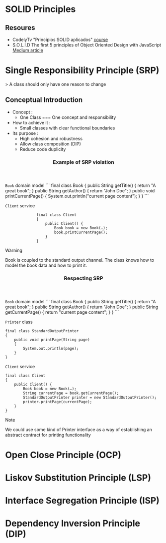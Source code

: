   # SOLID Principles

## Resoures
- CodelyTv "Principios SOLID aplicados" [course](https://pro.codely.com/library/principios-solid-aplicados-36875/77070/path/?path_id=7379060)
- S.O.L.I.D The first 5 principles of Object Oriented Design with JavaScript [Medium article](https://medium.com/@cramirez92/s-o-l-i-d-the-first-5-priciples-of-object-oriented-design-with-javascript-790f6ac9b9fa)



# Single Responsibility Principle (SRP)

  <section>
      <article>
        > A class should only have one reason to change   
          <h2>Conceptual Introduction</h2>
          <ul>
            <li> Concept : 
              <ul>
                  <li>One Class === One concept and responsibility</li>
              </ul>
            </li>
            <li> How to achieve it : 
              <ul>
                  <li>Small classes with clear functional boundaries</li>
              </ul>
            </li>
             <li> Its purpose : 
              <ul>
                  <li>High cohesion and robustness</li>
                 <li>Allow class composition (DIP)</li>
                 <li>Reduce code duplicity</li>
              </ul>
            </li>
          </ul>
      </article>
    </section>
    <section>
      <article>
        <header>
            <h3>Example of SRP violation</h3>
        </header>
         </article>
    </section>
<code>Book</code> domain model
```
              final class Book
              {
                  public String getTitle()
                  {
                      return "A great book";
                  }
                  public String getAuthor()
                  {
                      return "John Doe";
                  }
                  public void printCurrentPage()
                  { 
                      System.out.println("current page content");
                  }
              }
  ```
         
<code>Client</code> service
```
              final class Client
              {
                  public Client() {
                      Book book = new Book(…);
                      book.printCurrentPage();
                  }
              }
```

>[!WARNING]
>Book is coupled to the standard output channel. The class knows how to model the book data and how to print it. 
          
  <section>
      <article>
        <header>
            <h3>Respecting SRP</h3>
        </header>
         </article>
    </section>
<code>Book</code> domain model
```
final class Book
{
  public String getTitle()
  {
    return "A great book";
  }
  public String getAuthor()
  {
    return "John Doe";
   }
   public String getCurrentPage()
    {
      return "current page content";
     }
  }
  ```


<code>Printer</code> class
```
final class StandardOutputPrinter
{
    public void printPage(String page)
    {
        System.out.println(page);
    }
}
``` 
      
<code>Client</code> service
```
final class Client
{
    public Client() {
        Book book = new Book(…);
        String currentPage = book.getCurrentPage();
        StandardOutputPrinter printer = new StandardOutputPrinter();
        printer.printPage(currentPage);
    }
}
```      
>[!NOTE]
>We could use some kind of Printer interface as a way of establishing an abstract contract for printing functionality        

# Open Close Principle (OCP)
# Liskov Substitution Principle (LSP)
# Interface Segregation Principle (ISP)
# Dependency Inversion Principle (DIP)
